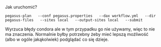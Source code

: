 Jak uruchomić?

```
pegasus-plan   --conf pegasus.properties   --dax workflow.yml   --dir pegasus-files   --sites local   --output-sites local   --submit
```

Wyrzuca błędy condora ale w tym przypadku go nie używamy, więc to nie ma znaczenia. Normalnie byłby potrzebny żeby mieć lepszą możliwość (albo w ogóle jakąkolwiek) podglądać co się dzieje.
